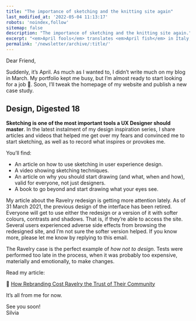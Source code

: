 ```yaml
---
title: "The importance of sketching and the knitting site again"
last_modified_at: '2022-05-04 11:13:17'
robots: 'noindex,follow'
sitemap: false
description: "The importance of sketching and the knitting site again."
excerpt: "<em>April fools</em> translates <em>April fish</em> in Italy, but there are none in this letter."
permalink: '/newsletter/archive/:title/'
---
```

Dear Friend,

Suddenly, it’s April. As much as I wanted to, I didn’t write much on my blog in March. My portfolio kept me busy, but I’m almost ready to start looking for a job 🤞. Soon, I’ll tweak the homepage of my website and publish a new case study.

## Design, Digested 18
  
**Sketching is one of the most important tools a UX Designer should master**. In the latest instalment of my design inspiration series, I share articles and videos that helped me get over my fears and convinced me to start sketching, as well as to record what inspires or provokes me.

<p class="detached">You’ll find:</p>

<ul class="smd-ul">
  <li>An article on how to use sketching in user experience design.</li>
  <li>A video showing sketching techniques.</li>
  <li>An article on why you should start drawing (and what, when and how), valid for everyone, not just designers.</li>
  <li>A book to go beyond and start drawing what your eyes see.</li>
</ul>

My article about the Ravelry redesign is getting more attention lately. As of 31 March 2021, the previous design of the interface has been retired. Everyone will get to use either the redesign or a version of it with softer colours, contrasts and shadows. That is, if they’re able to access the site. Several users experienced adverse side effects from browsing the redesigned site, and I’m not sure the softer version helped. If you know more, please let me know by replying to this email. 

The Ravelry case is the perfect example of *how not to design*. Tests were performed too late in the process, when it was probably too expensive, materially and emotionally, to make changes. 

<p class="detached">Read my article:</p>

<p class="detached">🔗 <a href="https://silviamaggidesign.com/design/ravelry-rebranding/">How Rebranding Cost Ravelry the Trust of Their Community</a></p>

<p class="detached">It’s all from me for now.</p>

<p class="detached">See you soon!<br>
Silvia</p>
